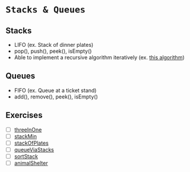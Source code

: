 # `Stacks & Queues`

## Stacks
- LIFO (ex. Stack of dinner plates)
- pop(), push(), peek(), isEmpty()
- Able to implement a recursive algorithm iteratively (ex. [this algorithm](https://github.com/rjbernaldo/katalog/blob/master/exercises/recursive-to-iterative.js))

## Queues
- FIFO (ex. Queue at a ticket stand)
- add(), remove(), peek(), isEmpty()

## Exercises
- [ ] [threeInOne](https://github.com/rjbernaldo/katalog/blob/master/exercises/stacks-and-queues/ex1.js)
- [ ] [stackMin](https://github.com/rjbernaldo/katalog/blob/master/exercises/stacks-and-queues/ex2.js)
- [ ] [stackOfPlates](https://github.com/rjbernaldo/katalog/blob/master/exercises/stacks-and-queues/ex3.js)
- [ ] [queueViaStacks](https://github.com/rjbernaldo/katalog/blob/master/exercises/stacks-and-queues/ex4.js)
- [ ] [sortStack](https://github.com/rjbernaldo/katalog/blob/master/exercises/stacks-and-queues/ex5.js)
- [ ] [animalShelter](https://github.com/rjbernaldo/katalog/blob/master/exercises/stacks-and-queues/ex6.js)
